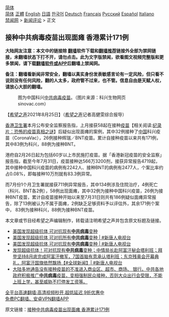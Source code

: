  <!-- 面包屑导航 --> <div class="breadcrumb"><!-- GTranslate: https://gtranslate.io/ -->  <div class="switcher notranslate">  <div class="selected">  <a href="#" onclick="return false;"> 简体</a>  </div>  <div class="option">  <a href="https://www.bannedbook.org" onclick="doGTranslate('zh-CN|zh-CN');jQuery('div.switcher div.selected a').html(jQuery(this).html());return false;" title="简体中文" class="nturl selected"> 简体</a>  <a href="https://www.bannedbook.org/zh-tw/" onclick="doGTranslate('zh-CN|zh-TW');jQuery('div.switcher div.selected a').html(jQuery(this).html());return false;" title="繁體中文" class="nturl"> 正體</a>  <a href="https://www.bannedbook.org/en/" onclick="doGTranslate('zh-CN|en');jQuery('div.switcher div.selected a').html(jQuery(this).html());return false;" title="English" class="nturl"> English</a>  <a href="https://www.bannedbook.org/ja/" onclick="doGTranslate('zh-CN|ja');jQuery('div.switcher div.selected a').html(jQuery(this).html());return false;" title="日本語" class="nturl"> 日語</a>  <a href="https://www.bannedbook.org/ko/" onclick="doGTranslate('zh-CN|ko');jQuery('div.switcher div.selected a').html(jQuery(this).html());return false;" title="한국어" class="nturl"> 한국어</a>  <a href="https://www.bannedbook.org/de/" onclick="doGTranslate('zh-CN|de');jQuery('div.switcher div.selected a').html(jQuery(this).html());return false;" title="Deutsch" class="nturl"> Deutsch</a>  <a href="https://www.bannedbook.org/fr/" onclick="doGTranslate('zh-CN|fr');jQuery('div.switcher div.selected a').html(jQuery(this).html());return false;" title="Français" class="nturl"> Français</a>  <a href="https://www.bannedbook.org/ru/" onclick="doGTranslate('zh-CN|ru');jQuery('div.switcher div.selected a').html(jQuery(this).html());return false;" title="Русский" class="nturl"> Русский</a>  <a href="https://www.bannedbook.org/es/" onclick="doGTranslate('zh-CN|es');jQuery('div.switcher div.selected a').html(jQuery(this).html());return false;" title="Español" class="nturl"> Español</a>  <a href="https://www.bannedbook.org/it/" onclick="doGTranslate('zh-CN|it');jQuery('div.switcher div.selected a').html(jQuery(this).html());return false;" title="Italiano" class="nturl"> Italiano</a>  </div>  </div>      <div class='breadcrumb-sub'><!-- Breadcrumb NavXT 6.3.0 --> <a href="https://www.bannedbook.org/" class="home">禁闻网</a> &gt; <a href="https://www.bannedbook.org/bnews/comments/" class="category">新闻评论</a> &gt; 正文</div></div><h2>接种中共病毒疫苗出现面瘫 香港累计171例</h2> <p class="notice"><b>大陆网友注意：本文中的链接除 <a href="https://github.com/bannedbook/fanqiang" >翻墙</a>软件下载和<a href="https://github.com/killgcd/justmysocks/blob/master/README.md">翻墙推荐</a>链接外全部为禁网链接，未翻墙状态下打不开，请勿点击。此为文字版禁闻，欲看图文视频完整版和更多禁闻，请下载<a href="https://github.com/bannedbook/fanqiang">翻墙软件或APP</a>后翻墙上禁闻网。</p><p>备注：翻墙看新闻非常安全，翻墙以真实身份发表敏感言论有一定风险，但只看不说则没有任何风险，翻的人太多，政府管不过来，也不管。信息自由是天赋人权，请放心大胆的翻墙。</b></p>  <div class="entry"> <figure> <p><figcaption>图为中国科兴<a href="https://www.bannedbook.org/bnews/tag/%e4%b8%ad%e5%85%b1%e7%97%85%e6%af%92/" class="st_tag internal_tag" rel="tag" title="标签 中共病毒 下的日志">中共病毒</a><a href="https://www.bannedbook.org/bnews/tag/%e7%96%ab%e8%8b%97/" class="st_tag internal_tag" rel="tag" title="标签 疫苗 下的日志">疫苗</a>。（图片来源：科兴生物网页sinovac.com）</figcaption></figure> <p>【<span class='wp_keywordlink_affiliate'><a href="https://www.soundofhope.org" title="希望之声" target="_blank">希望之声</a></span>2021年8月25日】（<a href="https://www.bannedbook.org/bnews/tag/%e5%b8%8c%e6%9c%9b%e4%b9%8b%e5%a3%b0/" class="st_tag internal_tag" rel="tag" title="标签 希望之声 下的日志">希望之声</a>记者高健雯综合报导）</p> <p><a href="https://www.bannedbook.org/bnews/tag/%e9%a6%99%e6%b8%af/" class="st_tag internal_tag" rel="tag" title="标签 香港 下的日志">香港</a><a href="https://www.bannedbook.org/bnews/tag/%E5%8D%AB%E7%94%9F%E7%BD%B2/" class="st_tag internal_tag" rel="tag" title="标签 卫生署 下的日志">卫生署</a>本月公布安全监察报告指，上月接获58起在接种<span class='wp_keywordlink'><a href="https://www.bannedbook.org/bnews/tculture/20160630/551027.html" title="疫苗" target="_blank">疫苗</a></span>【相关阅读:<a href='https://www.bannedbook.org/bnews/topimagenews/20180408/925060.html' target='_blank'>纪录片：恐怖的疫苗真相之谜</a>】后疑似出现面瘫的案例，其中32例接种了<span class='wp_keywordlink_affiliate'><a href="https://www.bannedbook.org/" title="中国" target="_blank">中国</a></span>科兴疫苗（CoronaVac），26例接种辉瑞／BNT疫苗。累计自接种疫苗以来共有171例，其中83例为科兴，88例为接种BNT。</p>  <p>港府自2月26日起为包括60岁以上市民施打疫苗。据「香港新冠疫苗的安全监察」报告指，截至今年7月31日，疫苗接种达566万3200剂，接获异常报告4719起，其中接种中国科兴疫苗的病例有2242人、接种BNT的病例有2477人，个案比率约占0.08%，即每接种10万剂就有83.3例异常。</p> <p>而7月份1个月卫生署就接获711例异常报告，其中134例涉及住院治疗，4例死亡（科兴、BNT各2例），58例出现面瘫，其中32例为接种中国科兴疫苗，26例为接种BNT疫苗，累计自疫苗接种开始以来至7月31日则共有186例疑似面瘫异常报告，除了13例被认为不属于面瘫，2例缺乏足够资料予以评估外，其余171例个案中， 83例为接种科兴，88例为接种BNT疫苗。</p>  <p>本文章或节目经希望之声编辑制作，转载请注明希望之声并包含原文标题及链接。 </p> <ul class='op-related-articles' title='相关阅读'> <li><a href='https://www.bannedbook.org/bnews/bannedvideo/20210825/1612769.html' target='_blank'>美国发现超级抗体 可对抗现有<b>中共病毒</b>变种</a></li> <li><a href='https://www.bannedbook.org/bnews/bannedvideo/20210825/1612600.html' target='_blank'>美国发现超级抗体 可对抗所有<b>中共病毒</b>变种 | #新唐人电视台</a></li> <li><a href='https://www.bannedbook.org/bnews/bannedvideo/20210825/1612596.html' target='_blank'>美囯发现超级抗体 可对抗现有<b>中共病毒</b>变种 | #新唐人电视台</a></li> <li><a href='https://www.bannedbook.org/bnews/bannedvideo/20210825/1612580.html' target='_blank'>发现超级抗体！可对抗现有<b>中共病毒</b>变种；中情局长赴阿富汗秘会塔利班；拜登坚持8月底完成阿富汗撤军，7国首脑有意承认塔利班；东京残奥会开幕典礼，阿富汗国旗依然飘扬【#全球新闻】| #新唐人电视台</a></li> <li><a href='https://www.bannedbook.org/bnews/bannedvideo/20210824/1612339.html' target='_blank'>大陆多地通告没有接种疫苗的不准进入商业区、超市、商场、 银行。中共各地政府积极推广<b>中共病毒</b>疫苗，变相强制民众接种，否则大众出行会受限，不能上班上学，甚至威胁不打停发工资等。</a></li> </ul> <p class="texttj"> <a href="https://github.com/bannedbook/fanqiang/wiki/V2ray%E6%9C%BA%E5%9C%BA" target="_blank">全平台高速翻墙:高清视频秒开,超低延迟,9折优惠中</a><br/> <a href="https://github.com/bannedbook/fanqiang/wiki/%E7%A6%81%E9%97%BB%E7%BD%91%E5%AE%89%E5%8D%93%E7%BF%BB%E5%A2%99%E6%96%B0%E9%97%BBAPP" target="_blank">免费PC翻墙、安卓VPN翻墙APP</a></p> <p>原文链接：<a class="src_link"  href="https://www.soundofhope.org/post/538718" target="_blank">接种中共病毒疫苗出现面瘫 香港累计171例</a></p><a name='sharetosocial'></a>  <div style="margin-bottom:5px;padding-bottom:5px;clear:both"> <div id="archive-pix-1" class="banner-ads"> <!-- AuctionX Display platform tag START --> <div id="26318x728x90x621x_ADSLOT2" clicktrack="%%CLICK_URL_ESC%%"></div> <!-- AuctionX Display platform tag END --> </div> <div id="archive-pix-2" class="banner-ads"> <!-- AuctionX Display platform tag START --> <div id="26315x300x250x621x_ADSLOT2" clicktrack="%%CLICK_URL_ESC%%"></div> <!-- AuctionX Display platform tag END --> </div> </div>  <div id="archive-pix-1" class="banner-ads"> <!-- AuctionX Display platform tag START --> <div id="26318x728x90x621x_ADSLOT3" clicktrack="%%CLICK_URL_ESC%%"></div> <!-- AuctionX Display platform tag END --> </div> </div><!--END ENTRY--> 